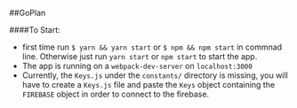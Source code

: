 ##GoPlan

####To Start:

- first time run `$ yarn && yarn start` or `$ npm && npm start` in commnad line. Otherwise just run `yarn start` or `npm start` to start the app.
- The app is running on a `webpack-dev-server` on `localhost:3000`
- Currently, the `Keys.js` under the `constants/` directory is missing, you will have to create a `Keys.js` file and paste the `Keys` object containing the `FIREBASE` object in order to connect to the firebase.
